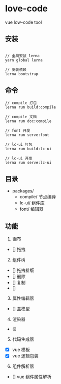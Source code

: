 # love-code
vue low-code tool


## 安装
``` shell

// 全局安装 lerna 
yarn global lerna 

// 安装依赖
lerna bootstrap

```
## 命令
``` shell
// compile 打包
lerna run build:compile

// compile 文档
lerna run doc:compile

// font 开发
lerna run serve:font

// lc-ui 打包
lerna run build:lc-ui

// lc-ui 开发
lerna run serve:lc-ui

```


## 目录
- packages/ 
  - compile/ 节点编译
  - lc-ui/ 组件库
  - font/ 编辑器

## 功能

1. 画布
  - [] 拖拽
  
2. 组件树
  - [] 拖拽排版
  - [] 删除
  - [] 复制
  - [] 
  
3. 属性编辑器
  - [] 盒模型
  
4. 渲染器
  - [x] 
  
5. 代码生成器
  - [x] vue 模板
  - [x] vue 逻辑包装

6. 组件解析器
  - [] vue 组件属性解析